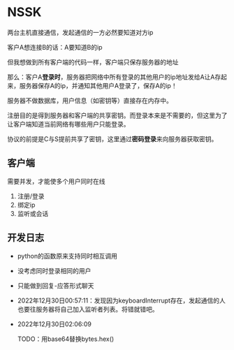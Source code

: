 # NSSK

两台主机直接通信，发起通信的一方必然要知道对方ip

客户A想连接B的话：A要知道B的ip

但我想做到所有客户端的代码一样，客户端只保存服务器的地址

那么：客户A**登录时**，服务器把网络中所有登录的其他用户的ip地址发给A让A存起来，服务器保存A的ip，并通知其他用户A登录了，保存A的ip！

服务器不做数据库，用户信息（如密钥等）直接存在内存中。

注册目的是得到服务器和客户端的共享密钥。而登录本来是不需要的，但这里为了让客户端知道当前网络有哪些用户只能登录。

协议的前提是C与S提前共享了密钥，这里通过**密码登录**来向服务器获取密钥。

## 客户端

需要并发，才能使多个用户同时在线

1. 注册/登录
2. 绑定ip
3. 监听或会话

## 开发日志

- python的函数原来支持同时相互调用
- 没考虑同时登录相同的用户
- 只能做到回复-应答形式聊天
- 2022年12月30日00:57:11：发现因为keyboardInterrupt存在，发起通信的人也要往服务器将自己加入监听者列表。将错就错吧。

- 2022年12月30日02:06:09

  TODO：用base64替换bytes.hex()

  
